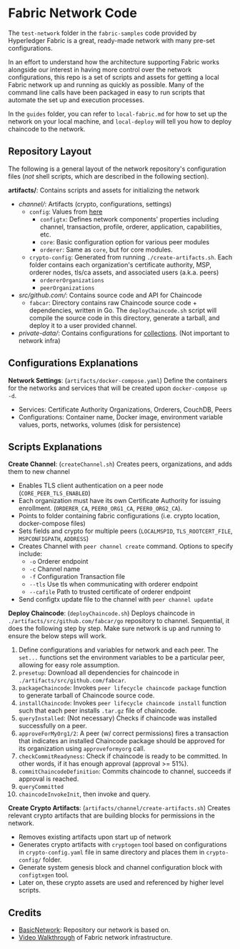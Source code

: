 # Fabric Network Code
The `test-network` folder in the `fabric-samples` code provided by Hyperledger Fabric is a great, ready-made network with many pre-set configurations.

In an effort to understand how the architecture supporting Fabric works alongside our interest in having more control over the network configurations, this repo is a set of scripts and assets for getting a local Fabric network up and running as quickly as possible. Many of the command line calls have been packaged in easy to run scripts that automate the set up and execution processes.

In the `guides` folder, you can refer to `local-fabric.md` for how to set up the network on your local machine, and `local-deploy` will tell you how to deploy chaincode to the network.

## Repository Layout
The following is a general layout of the network repository's configuration files (*not* shell scripts, which are described in the following section).

**artifacts/**: Contains scripts and assets for initializing the network
  * *channel/*: Artifacts (crypto, configurations, settings)
    * `config`: Values from [here](https://github.com/hyperledger/fabric/tree/master/sampleconfig)
      * `configtx`: Defines network components' properties including channel, transaction, profile, orderer, application, capabilities, etc.
      * `core`: Basic configuration option for various peer modules
      * `orderer`: Same as `core`, but for core modules.
    * `crypto-config`: Generated from running `./create-artifacts.sh`. Each folder contains each organization's certificate authority, MSP, orderer nodes, tls/ca assets, and associated users (a.k.a. peers)
      * `ordererOrganizations`
      * `peerOrganizations`
  * *src/github.com/*: Contains source code and API for Chaincode
    * `fabcar`: Directory contains raw Chaincode source code + dependencies, written in Go. The `deployChaincode.sh` script will compile the source code in this directory, generate a tarball, and deploy it to a user provided channel.
  * *private-data/*: Contains configurations for [collections](https://hyperledger-fabric.readthedocs.io/en/release-2.2/private-data-arch.html). (Not important to network infra)

## Configurations Explanations
**Network Settings**: (`artifacts/docker-compose.yaml`) Define the containers for the networks and services that will be created upon `docker-compose up -d`.
* Services: Certificate Authority Organizations, Orderers, CouchDB, Peers
* Configurations: Container name, Docker image, environment variable values, ports, networks, volumes (disk for persistence)

## Scripts Explanations
**Create Channel**: (`createChannel.sh`) Creates peers, organizations, and adds them to new channel
* Enables TLS client authentication on a peer node (`CORE_PEER_TLS_ENABLED`)
* Each organization must have its own Certificate Authority for issuing enrollment. (`ORDERER_CA`, `PEER0_ORG1_CA`, `PEER0_ORG2_CA`).
* Points to folder containing fabric configurations (i.e. crypto location, docker-compose files)
* Sets fields and crypto for multiple peers (`LOCALMSPID`, `TLS_ROOTCERT_FILE`, `MSPCONFIGPATH`, `ADDRESS`)
* Creates Channel with `peer channel create` command. Options to specify include:
  * `-o` Orderer endpoint
  * `-c` Channel name
  * `-f` Configuration Transaction file
  * `--tls` Use tls when communicating with orderer endpoint
  * `--cafile` Path to trusted certificate of orderer endpoint
* Send configtx update file to the channel with `peer channel update`

**Deploy Chaincode**: (`deployChaincode.sh`) Deploys chaincode in `./artifacts/src/github.com/fabcar/go` repository to channel. Sequential, it does the following step by step. Make sure network is up and running to ensure the below steps will work.
1. Define configurations and variables for network and each peer. The `set...` functions set the environment variables to be a particular peer, allowing for easy role assumption.
2. `presetup`: Download all dependencies for chaincode in `./artifacts/src/github.com/fabcar`.
3. `packageChaincode`: Invokes `peer lifecycle chaincode package` function to generate tarball of Chaincode source code.
4. `installChaincode`: Invokes `peer lifecycle chaincode install` function such that each peer installs `.tar.gz` file of chaincode.
5. `queryInstalled`: (Not necessary) Checks if chaincode was installed successfully on a peer.
6. `approveForMyOrg1/2`: A peer (w/ correct permissions) fires a transaction that indicates an installed Chaincode package should be approved for its organization using `approveformyorg` call.
7. `checkCommitReadyness`: Check if chaincode is ready to be committed. In other words, if it has enough approval (approval >= 51%).
8. `commitChaincodeDefinition`: Commits chaincode to channel, succeeds if approval is reached.
9. `queryCommitted`
10. `chaincodeInvokeInit`, then invoke and query.

**Create Crypto Artifacts**: (`artifacts/channel/create-artifacts.sh`) Creates relevant crypto artifacts that are building blocks for permissions in the network.
* Removes existing artifacts upon start up of network
* Generates crypto artifacts with `cryptogen` tool based on configurations in `crypto-config.yaml` file in same directory and places them in `crypto-config/` folder.
* Generate system genesis block and channel configuration block with `configtxgen` tool.
* Later on, these crypto assets are used and referenced by higher level scripts.

## Credits
* [BasicNetwork](https://github.com/adhavpavan/BasicNetwork-2.0): Repository our network is based on.
* [Video Walkthrough](https://www.youtube.com/playlist?list=PLSBNVhWU6KjW4qo1RlmR7cvvV8XIILub6) of Fabric network infrastructure.
